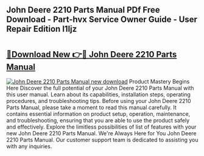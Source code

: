 ## John Deere 2210 Parts Manual PDf Free Download - Part-hvx Service Owner Guide - User Repair Edition l1ljz

# <h2><a href="http://bc88060.oget.top/?id=John+Deere+2210+Parts+Manual">🔗Download New 👉🔴 John Deere 2210 Parts Manual</a></h2>

[![John Deere 2210 Parts Manual new download](https://i.imgur.com/5g1atiW.png)](http://bc88060.oget.top/?id=John+Deere+2210+Parts+Manual)
Product Mastery Begins Here Discover the full potential of your John Deere 2210 Parts Manual with this user manual. Learn about its capabilities, installation steps, operating procedures, and troubleshooting tips. Before using your John Deere 2210 Parts Manual, please take a moment to read this manual carefully. It contains essential information on product setup, operation, maintenance, and troubleshooting, ensuring that you are able to use the product safely and effectively. Explore the limitless possibilities of list of features with your new John Deere 2210 Parts Manual. We're Always Here for You John Deere 2210 Parts Manual. Our customer support team is dedicated to assisting you with any inquiries.
